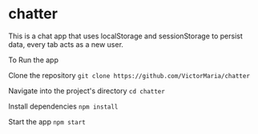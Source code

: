 # chatter

This is a chat app that uses localStorage and sessionStorage to persist data, every tab acts as a new user.

To Run the app


Clone the repository
```git clone https://github.com/VictorMaria/chatter```

Navigate into the project's directory
```cd chatter```

Install dependencies
```npm install```

Start the app
```npm start```
